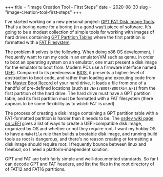 +++
title = "Image Creation Tool - First Steps"
date = 2020-08-30
slug = "image-creation-tool-first-steps"
+++

I've started working on a new personal project: [GPT FAT Disk Image Tools](https://github.com/gridbugs/gpt-fat-disk-image).
That's a boring name for a boring (in a good way!) piece of software.
It's going to be a modest collection of simple tools for working with images of hard drives
containing [GPT Partition Tables](https://en.wikipedia.org/wiki/GUID_Partition_Table)
where the first partition is formatted with a [FAT Filesystem](https://en.wikipedia.org/wiki/File_Allocation_Table).

The problem it solves is the following. When doing x86 OS development, I frequently want to run my code in
an emulator/VM such as qemu. In order to boot an operating system on an emulator, one must present a
disk image for the emulator to boot from.
Modern PCs use a firmware interface named [UEFI](https://en.wikipedia.org/wiki/Unified_Extensible_Firmware_Interface).
Compared to its predecessor [BIOS](https://en.wikipedia.org/wiki/BIOS), it presents a higher-level of abstraction
to boot code, and rather than loading and executing code from the
[Master Boot Record](https://en.wikipedia.org/wiki/Master_boot_record)
of your hard drive, it loads a file from one of a handful of pre-defined locations (such as `/EFI/BOOT/BOOTX64.EFI`)
from the first partition of the hard drive. The hard drive must have a GPT partition table, and its first partition
must be formatted with a FAT filesystem (there appears to be some flexibility as to _which_ FAT is used).

The process of creating a disk image containing a GPT partition table with a FAT-formatted partition
is harder than it needs to be.
The [osdev wiki page on UEFI](https://wiki.osdev.org/UEFI)
gives a list of ways to create a UEFI-compatible disk image,
organized by OS and whether or not they require root.
I want my hobby OS to have a `Makefile` rule than builds a bootable disk image,
and running build tools as root is dangerous,
and there's no reason creating or formatting a disk image should require root.
I frequently bounce between linux and freebsd, so I need a platform-independent solution.

GPT and FAT are both fairly simple and well-documented standards.
So far I can decode GPT and FAT headers, and list the files in the root directory of of FAT12 and FAT16 partitions.
